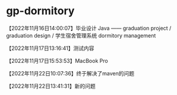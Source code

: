 # gp-dormitory
【2022年11月16日14:00:07】毕业设计 Java —— graduation project / graduation design /  学生宿舍管理系统 dormitory management

【2022年11月17日13:16:41】测试内容

【2022年11月17日15:53:53】MacBook Pro

【2022年11月22日10:07:36】终于解决了maven的问题

【2022年11月22日13:41:31】新的问题